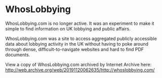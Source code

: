# WhosLobbying

WhosLobbying.com is no longer active. It was an experiment to make it simple to find information on UK lobbying and public affairs.

WhosLobbying.com was a site to access aggregated publicly accessible data about lobbying activity in the UK without having to poke around through dense, difficult-to-navigate websites and hard to find PDF documents.

View a copy of WhosLobbying.com archived by Internet Archive here: http://web.archive.org/web/20191120062635/http://whoslobbying.com/
